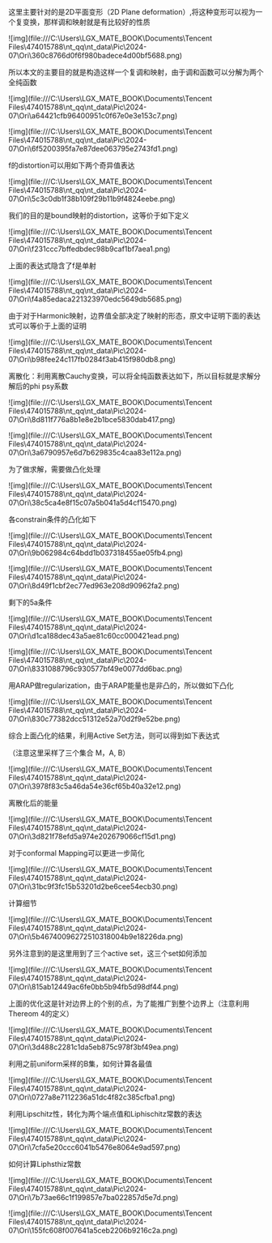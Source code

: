 这里主要针对的是2D平面变形（2D Plane deformation）,将这种变形可以视为一个复变换，那样调和映射就是有比较好的性质

![img](file:///C:\Users\LGX_MATE_BOOK\Documents\Tencent Files\474015788\nt_qq\nt_data\Pic\2024-07\Ori\360c8766d0f6f980badece4d00bf5688.png)

所以本文的主要目的就是构造这样一个复调和映射，由于调和函数可以分解为两个全纯函数

![img](file:///C:\Users\LGX_MATE_BOOK\Documents\Tencent Files\474015788\nt_qq\nt_data\Pic\2024-07\Ori\a64421cfb96400951c0f67e0e3e153c7.png)

![img](file:///C:\Users\LGX_MATE_BOOK\Documents\Tencent Files\474015788\nt_qq\nt_data\Pic\2024-07\Ori\6f5200395fa7e87dee063795e2743fd1.png)

f的distortion可以用如下两个奇异值表达

![img](file:///C:\Users\LGX_MATE_BOOK\Documents\Tencent Files\474015788\nt_qq\nt_data\Pic\2024-07\Ori\5c3c0db1f38b109f29b11b9f4824eebe.png)

我们的目的是bound映射的distortion，这等价于如下定义

![img](file:///C:\Users\LGX_MATE_BOOK\Documents\Tencent Files\474015788\nt_qq\nt_data\Pic\2024-07\Ori\f231ccc7bffedbdec98b9caf1bf7aea1.png)

上面的表达式隐含了f是单射

![img](file:///C:\Users\LGX_MATE_BOOK\Documents\Tencent Files\474015788\nt_qq\nt_data\Pic\2024-07\Ori\f4a85edaca221323970edc5649db5685.png)

由于对于Harmonic映射，边界值全部决定了映射的形态，原文中证明下面的表达式可以等价于上面的证明

![img](file:///C:\Users\LGX_MATE_BOOK\Documents\Tencent Files\474015788\nt_qq\nt_data\Pic\2024-07\Ori\b98fee24c117fb0284f3ab415f980db8.png)

离散化：利用离散Cauchy变换，可以将全纯函数表达如下，所以目标就是求解分解后的phi psy系数

![img](file:///C:\Users\LGX_MATE_BOOK\Documents\Tencent Files\474015788\nt_qq\nt_data\Pic\2024-07\Ori\8d811f776a8b1e8e2b1bce5830dab417.png)

![img](file:///C:\Users\LGX_MATE_BOOK\Documents\Tencent Files\474015788\nt_qq\nt_data\Pic\2024-07\Ori\3a6790957e6d7b629835c4caa83e112a.png)



为了做求解，需要做凸化处理

![img](file:///C:\Users\LGX_MATE_BOOK\Documents\Tencent Files\474015788\nt_qq\nt_data\Pic\2024-07\Ori\38c5ca4e8f15c07a5b041a5d4cf15470.png)

各constrain条件的凸化如下

![img](file:///C:\Users\LGX_MATE_BOOK\Documents\Tencent Files\474015788\nt_qq\nt_data\Pic\2024-07\Ori\9b062984c64bdd1b037318455ae05fb4.png)

![img](file:///C:\Users\LGX_MATE_BOOK\Documents\Tencent Files\474015788\nt_qq\nt_data\Pic\2024-07\Ori\8d49f1cbf2ec77ed963e208d90962fa2.png)

剩下的5a条件

![img](file:///C:\Users\LGX_MATE_BOOK\Documents\Tencent Files\474015788\nt_qq\nt_data\Pic\2024-07\Ori\d1ca188dec43a5ae81c60cc000421ead.png)

![img](file:///C:\Users\LGX_MATE_BOOK\Documents\Tencent Files\474015788\nt_qq\nt_data\Pic\2024-07\Ori\8331088796c930577bf49e0077dd6bac.png)

用ARAP做regularization，由于ARAP能量也是非凸的，所以做如下凸化

![img](file:///C:\Users\LGX_MATE_BOOK\Documents\Tencent Files\474015788\nt_qq\nt_data\Pic\2024-07\Ori\830c77382dcc51312e52a70d2f9e52be.png)



综合上面凸化的结果，利用Active Set方法，则可以得到如下表达式

（注意这里采样了三个集合 M，A, B）

![img](file:///C:\Users\LGX_MATE_BOOK\Documents\Tencent Files\474015788\nt_qq\nt_data\Pic\2024-07\Ori\3978f83c5a46da54e36cf65b40a32e12.png)

离散化后的能量

![img](file:///C:\Users\LGX_MATE_BOOK\Documents\Tencent Files\474015788\nt_qq\nt_data\Pic\2024-07\Ori\3d821f78efd5a974e202679066cf15d1.png)

对于conformal Mapping可以更进一步简化

![img](file:///C:\Users\LGX_MATE_BOOK\Documents\Tencent Files\474015788\nt_qq\nt_data\Pic\2024-07\Ori\31bc9f3fc15b53201d2be6cee54ecb30.png)

计算细节

![img](file:///C:\Users\LGX_MATE_BOOK\Documents\Tencent Files\474015788\nt_qq\nt_data\Pic\2024-07\Ori\5b46740096272510318004b9e18226da.png)

另外注意到的是这里用到了三个active set，这三个set如何添加

![img](file:///C:\Users\LGX_MATE_BOOK\Documents\Tencent Files\474015788\nt_qq\nt_data\Pic\2024-07\Ori\815ab12449ac6fe0bb5b94fb5d98df44.png)

上面的优化这是针对边界上的个别的点，为了能推广到整个边界上（注意利用Thereom 4的定义）

![img](file:///C:\Users\LGX_MATE_BOOK\Documents\Tencent Files\474015788\nt_qq\nt_data\Pic\2024-07\Ori\3d488c2281c1da5eb875c978f3bf49ea.png)

利用之前uniform采样的B集，如何计算各最值

![img](file:///C:\Users\LGX_MATE_BOOK\Documents\Tencent Files\474015788\nt_qq\nt_data\Pic\2024-07\Ori\0727a8e7112236a51dc4f82c385cfba1.png)

利用Lipschitz性，转化为两个端点值和Liphischitz常数的表达

![img](file:///C:\Users\LGX_MATE_BOOK\Documents\Tencent Files\474015788\nt_qq\nt_data\Pic\2024-07\Ori\7cfa5e20ccc6041b5476e8064e9ad597.png)

如何计算Liphsthiz常数

![img](file:///C:\Users\LGX_MATE_BOOK\Documents\Tencent Files\474015788\nt_qq\nt_data\Pic\2024-07\Ori\7b73ae66c1f199857e7ba022857d5e7d.png)

![img](file:///C:\Users\LGX_MATE_BOOK\Documents\Tencent Files\474015788\nt_qq\nt_data\Pic\2024-07\Ori\155fc608f007641a5ceb2206b9216c2a.png)